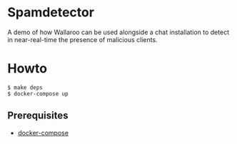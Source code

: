 # Spamdetector

A demo of how Wallaroo can be used alongside a chat
installation to detect in near-real-time the presence
of malicious clients.


# Howto

    $ make deps
    $ docker-compose up

## Prerequisites

 * [docker-compose](https://docs.docker.com/compose/)



